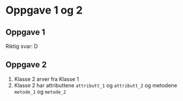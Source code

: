 # Oppgave 1 og 2

## Oppgave 1

Riktig svar: D

## Oppgave 2

1. Klasse 2 arver fra Klasse 1
2. Klasse 2 har attributtene `attributt_1` og `attributt_2` og metodene `metode_1` og `metode_2`
